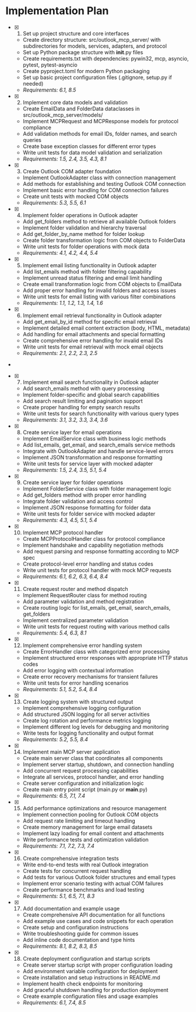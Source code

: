 # Implementation Plan

- [x] 1. Set up project structure and core interfaces

  - Create directory structure: src/outlook_mcp_server/ with subdirectories for models, services, adapters, and protocol
  - Set up Python package structure with __init__.py files
  - Create requirements.txt with dependencies: pywin32, mcp, asyncio, pytest, pytest-asyncio
  - Create pyproject.toml for modern Python packaging
  - Set up basic project configuration files (.gitignore, setup.py if needed)
  - _Requirements: 6.1, 8.5_

- [x] 2. Implement core data models and validation





  - Create EmailData and FolderData dataclasses in src/outlook_mcp_server/models/
  - Implement MCPRequest and MCPResponse models for protocol compliance
  - Add validation methods for email IDs, folder names, and search queries
  - Create base exception classes for different error types
  - Write unit tests for data model validation and serialization
  - _Requirements: 1.5, 2.4, 3.5, 4.3, 8.1_

- [x] 3. Create Outlook COM adapter foundation





  - Implement OutlookAdapter class with connection management
  - Add methods for establishing and testing Outlook COM connection
  - Implement basic error handling for COM connection failures
  - Create unit tests with mocked COM objects
  - _Requirements: 5.3, 5.5, 6.1_

- [x] 4. Implement folder operations in Outlook adapter





  - Add get_folders method to retrieve all available Outlook folders
  - Implement folder validation and hierarchy traversal
  - Add get_folder_by_name method for folder lookup
  - Create folder transformation logic from COM objects to FolderData
  - Write unit tests for folder operations with mock data
  - _Requirements: 4.1, 4.2, 4.4, 5.4_

- [x] 5. Implement email listing functionality in Outlook adapter








  - Add list_emails method with folder filtering capability
  - Implement unread status filtering and email limit handling
  - Create email transformation logic from COM objects to EmailData
  - Add proper error handling for invalid folders and access issues
  - Write unit tests for email listing with various filter combinations
  - _Requirements: 1.1, 1.2, 1.3, 1.4, 1.6_

- [x] 6. Implement email retrieval functionality in Outlook adapter





  - Add get_email_by_id method for specific email retrieval
  - Implement detailed email content extraction (body, HTML, metadata)
  - Add handling for email attachments and special formatting
  - Create comprehensive error handling for invalid email IDs
  - Write unit tests for email retrieval with mock email objects
  - _Requirements: 2.1, 2.2, 2.3, 2.5_
-

- [x] 7. Implement email search functionality in Outlook adapter








  - Add search_emails method with query processing
  - Implement folder-specific and global search capabilities
  - Add search result limiting and pagination support
  - Create proper handling for empty search results
  - Write unit tests for search functionality with various query types
  - _Requirements: 3.1, 3.2, 3.3, 3.4, 3.6_

- [x] 8. Create service layer for email operations




  - Implement EmailService class with business logic methods
  - Add list_emails, get_email, and search_emails service methods
  - Integrate with OutlookAdapter and handle service-level errors
  - Implement JSON transformation and response formatting
  - Write unit tests for service layer with mocked adapter
  - _Requirements: 1.5, 2.4, 3.5, 5.1, 5.4_

- [x] 9. Create service layer for folder operations





  - Implement FolderService class with folder management logic
  - Add get_folders method with proper error handling
  - Integrate folder validation and access control
  - Implement JSON response formatting for folder data
  - Write unit tests for folder service with mocked adapter
  - _Requirements: 4.3, 4.5, 5.1, 5.4_

- [x] 10. Implement MCP protocol handler





  - Create MCPProtocolHandler class for protocol compliance
  - Implement handshake and capability negotiation methods
  - Add request parsing and response formatting according to MCP spec
  - Create protocol-level error handling and status codes
  - Write unit tests for protocol handler with mock MCP requests
  - _Requirements: 6.1, 6.2, 6.3, 6.4, 8.4_

- [x] 11. Create request router and method dispatch





  - Implement RequestRouter class for method routing
  - Add parameter validation and method registration
  - Create routing logic for list_emails, get_email, search_emails, get_folders
  - Implement centralized parameter validation
  - Write unit tests for request routing with various method calls
  - _Requirements: 5.4, 6.3, 8.1_

- [x] 12. Implement comprehensive error handling system









  - Create ErrorHandler class with categorized error processing
  - Implement structured error responses with appropriate HTTP status codes
  - Add error logging with contextual information
  - Create error recovery mechanisms for transient failures
  - Write unit tests for error handling scenarios
  - _Requirements: 5.1, 5.2, 5.4, 8.4_

- [x] 13. Create logging system with structured output





  - Implement comprehensive logging configuration
  - Add structured JSON logging for all server activities
  - Create log rotation and performance metrics logging
  - Implement different log levels for debugging and monitoring
  - Write tests for logging functionality and output format
  - _Requirements: 5.2, 5.5, 8.4_

- [x] 14. Implement main MCP server application





  - Create main server class that coordinates all components
  - Implement server startup, shutdown, and connection handling
  - Add concurrent request processing capabilities
  - Integrate all services, protocol handler, and error handling
  - Create server configuration and initialization logic
  - Create main entry point script (main.py or __main__.py)
  - _Requirements: 6.5, 7.1, 7.4_

- [x] 15. Add performance optimizations and resource management








  - Implement connection pooling for Outlook COM objects
  - Add request rate limiting and timeout handling
  - Create memory management for large email datasets
  - Implement lazy loading for email content and attachments
  - Write performance tests and optimization validation
  - _Requirements: 7.1, 7.2, 7.3, 7.4_

- [x] 16. Create comprehensive integration tests





  - Write end-to-end tests with real Outlook integration
  - Create tests for concurrent request handling
  - Add tests for various Outlook folder structures and email types
  - Implement error scenario testing with actual COM failures
  - Create performance benchmarks and load testing
  - _Requirements: 5.1, 6.5, 7.1, 8.3_

- [x] 17. Add documentation and example usage





  - Create comprehensive API documentation for all functions
  - Add example use cases and code snippets for each operation
  - Create setup and configuration instructions
  - Write troubleshooting guide for common issues
  - Add inline code documentation and type hints
  - _Requirements: 8.1, 8.2, 8.3, 8.5_

- [x] 18. Create deployment configuration and startup scripts





  - Create server startup script with proper configuration loading
  - Add environment variable configuration for deployment
  - Create installation and setup instructions in README.md
  - Implement health check endpoints for monitoring
  - Add graceful shutdown handling for production deployment
  - Create example configuration files and usage examples
  - _Requirements: 6.1, 7.4, 8.5_
